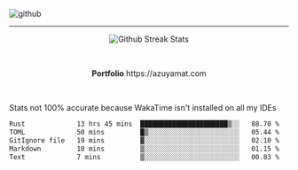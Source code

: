 ![github](https://media.discordapp.net/attachments/881363147364118528/1142610121697021952/background.png?width=1000&height=300)<br>
___
<p align="center">
  <img alt="Github Streak Stats" src="https://streak-stats.demolab.com?user=Azuyamat&theme=transparent&hide_border=true"/>
</p><br>
<p align="center">
      <strong>Portfolio</strong> https://azuyamat.com
</p><br>

Stats not 100% accurate because WakaTime isn't installed on all my IDEs
<!--START_SECTION:waka-->

```txt
Rust             13 hrs 45 mins  ██████████████████████▒░░   88.70 %
TOML             50 mins         █▒░░░░░░░░░░░░░░░░░░░░░░░   05.44 %
GitIgnore file   19 mins         ▓░░░░░░░░░░░░░░░░░░░░░░░░   02.10 %
Markdown         10 mins         ▒░░░░░░░░░░░░░░░░░░░░░░░░   01.15 %
Text             7 mins          ▒░░░░░░░░░░░░░░░░░░░░░░░░   00.83 %
```

<!--END_SECTION:waka-->

